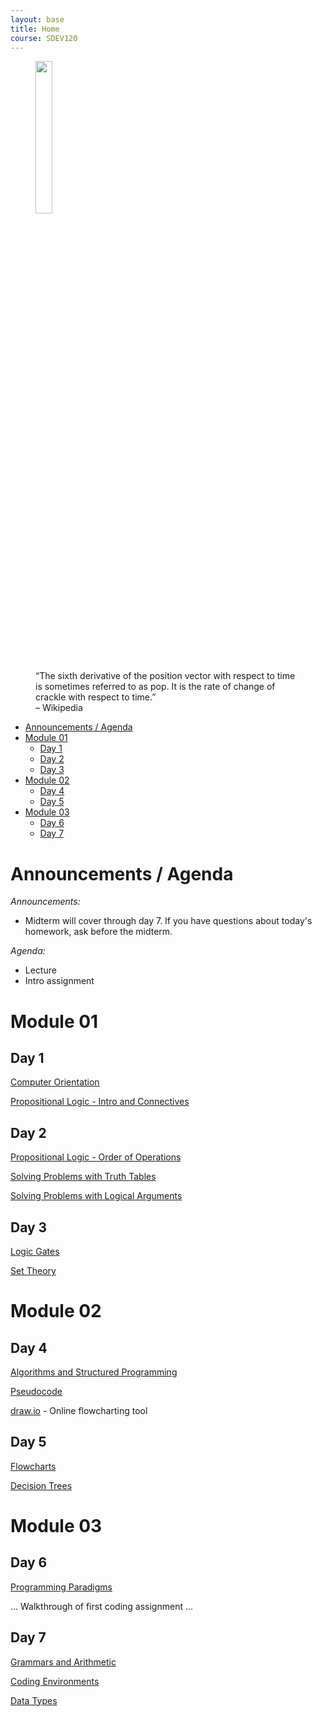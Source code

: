 ```yaml
---
layout: base
title: Home
course: SDEV120
---
```


<figure>
    <span>
        <img src="https://upload.wikimedia.org/wikipedia/commons/thumb/5/5b/Time_derivatives_of_position.svg/800px-Time_derivatives_of_position.svg.png" style="width: 25%">
    </span>
    <figcaption>
    “The sixth derivative of the position vector with respect to time is sometimes referred to as pop. It is the rate of change of crackle with respect to time.”<br>
    – Wikipedia
    </figcaption>
</figure>

- [Announcements / Agenda](#announcements--agenda)
- [Module 01](#module-01)
  - [Day 1](#day-1)
  - [Day 2](#day-2)
  - [Day 3](#day-3)
- [Module 02](#module-02)
  - [Day 4](#day-4)
  - [Day 5](#day-5)
- [Module 03](#module-03)
  - [Day 6](#day-6)
  - [Day 7](#day-7)

# Announcements / Agenda

_Announcements:_

- Midterm will cover through day 7. If you have questions about today's homework, ask before the midterm.

_Agenda:_

- Lecture
- Intro assignment

# Module 01

## Day 1

[Computer Orientation](../common/computer_orientation.html?course=SDEV120)

[Propositional Logic - Intro and Connectives](propositional_logic_intro_connectives.md)

## Day 2

[Propositional Logic - Order of Operations](propositional_logic_order_of_operations.md)

[Solving Problems with Truth Tables](solving_problems_with_truth_tables.md)

[Solving Problems with Logical Arguments](solving_problems_with_logical_arguments.md)

## Day 3

[Logic Gates](logic_gates.md)

[Set Theory](set_theory.md)

# Module 02

## Day 4

[Algorithms and Structured Programming](algorithms.md)

[Pseudocode](pseudocode.md)

[draw.io](https://app.diagrams.net/) - Online flowcharting tool

## Day 5

[Flowcharts](flowcharts.md)

[Decision Trees](decision_tree.md)

# Module 03

## Day 6

[Programming Paradigms](https://docs.google.com/document/d/1qId4olrCAPER_9gGioK8CKQBE61vkn4hdj5mbQTTOcM/edit?usp=sharing)

<!-- TODO: grammar and syntax -->

... Walkthrough of first coding assignment ...

## Day 7

[Grammars and Arithmetic](programming_grammars.md)

[Coding Environments](coding_environments.md)

[Data Types](data_types.md)

